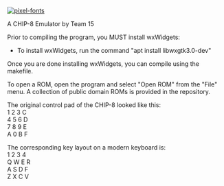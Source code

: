 <a href="https://fontmeme.com/pixel-fonts/"><img src="https://fontmeme.com/permalink/191126/26197f64726d0f12695c4672d4081a72.png" alt="pixel-fonts" border="0"></a>

A CHIP-8 Emulator by Team 15

Prior to compiling the program, you MUST install wxWidgets:

- To install wxWidgets, run the command "apt install libwxgtk3.0-dev"

Once you are done installing wxWidgets, you can compile using the makefile.

To open a ROM, open the program and select "Open ROM" from the "File" menu. A collection of public domain ROMs is provided in the repository.

The original control pad of the CHIP-8 looked like this: \
1 2 3 C \
4 5 6 D \
7 8 9 E \
A 0 B F

The corresponding key layout on a modern keyboard is: \
1 2 3 4 \
Q W E R \
A S D F \
Z X C V
